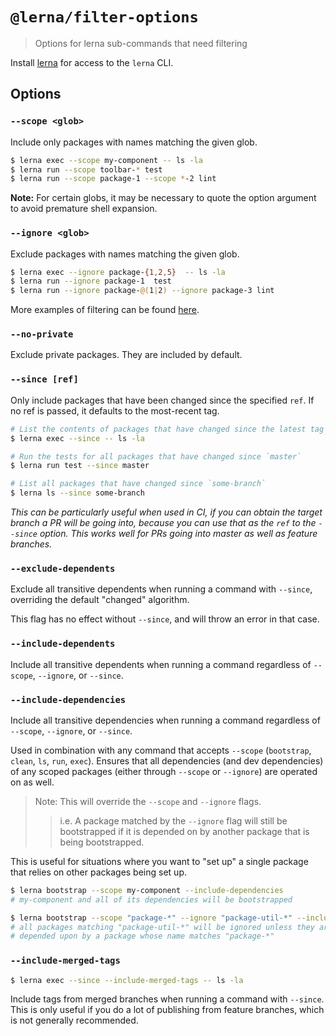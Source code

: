# `@lerna/filter-options`

> Options for lerna sub-commands that need filtering

Install [lerna](https://www.npmjs.com/package/lerna) for access to the `lerna`
CLI.

## Options

### `--scope <glob>`

Include only packages with names matching the given glob.

```sh
$ lerna exec --scope my-component -- ls -la
$ lerna run --scope toolbar-* test
$ lerna run --scope package-1 --scope *-2 lint
```

**Note:** For certain globs, it may be necessary to quote the option argument to
avoid premature shell expansion.

### `--ignore <glob>`

Exclude packages with names matching the given glob.

```sh
$ lerna exec --ignore package-{1,2,5}  -- ls -la
$ lerna run --ignore package-1  test
$ lerna run --ignore package-@(1|2) --ignore package-3 lint
```

More examples of filtering can be found
[here](https://github.com/lerna/lerna/blob/c0a750e0f482c16dda2f922f235861283efbe94d/commands/list/__tests__/list-command.test.js#L305-L356).

### `--no-private`

Exclude private packages. They are included by default.

### `--since [ref]`

Only include packages that have been changed since the specified `ref`. If no
ref is passed, it defaults to the most-recent tag.

```sh
# List the contents of packages that have changed since the latest tag
$ lerna exec --since -- ls -la

# Run the tests for all packages that have changed since `master`
$ lerna run test --since master

# List all packages that have changed since `some-branch`
$ lerna ls --since some-branch
```

_This can be particularly useful when used in CI, if you can obtain the target
branch a PR will be going into, because you can use that as the `ref` to the
`--since` option. This works well for PRs going into master as well as feature
branches._

### `--exclude-dependents`

Exclude all transitive dependents when running a command with `--since`,
overriding the default "changed" algorithm.

This flag has no effect without `--since`, and will throw an error in that case.

### `--include-dependents`

Include all transitive dependents when running a command regardless of
`--scope`, `--ignore`, or `--since`.

### `--include-dependencies`

Include all transitive dependencies when running a command regardless of
`--scope`, `--ignore`, or `--since`.

Used in combination with any command that accepts `--scope` (`bootstrap`,
`clean`, `ls`, `run`, `exec`). Ensures that all dependencies (and dev
dependencies) of any scoped packages (either through `--scope` or `--ignore`)
are operated on as well.

> Note: This will override the `--scope` and `--ignore` flags.
>
> > i.e. A package matched by the `--ignore` flag will still be bootstrapped if
> > it is depended on by another package that is being bootstrapped.

This is useful for situations where you want to "set up" a single package that
relies on other packages being set up.

```sh
$ lerna bootstrap --scope my-component --include-dependencies
# my-component and all of its dependencies will be bootstrapped
```

```sh
$ lerna bootstrap --scope "package-*" --ignore "package-util-*" --include-dependencies
# all packages matching "package-util-*" will be ignored unless they are
# depended upon by a package whose name matches "package-*"
```

### `--include-merged-tags`

```sh
$ lerna exec --since --include-merged-tags -- ls -la
```

Include tags from merged branches when running a command with `--since`. This is
only useful if you do a lot of publishing from feature branches, which is not
generally recommended.
